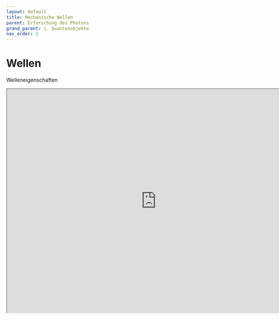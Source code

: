 ```yaml
---
layout: default
title: Mechanische Wellen
parent: Erforschung des Photons
grand_parent: 1. Quantenobjekte
nav_order: 1
---
```


# Wellen

Welleneigenschaften


<iframe src="https://phet.colorado.edu/sims/html/wave-on-a-string/latest/wave-on-a-string_de.html" width="800" height="600" scrolling="no" allowfullscreen></iframe>
